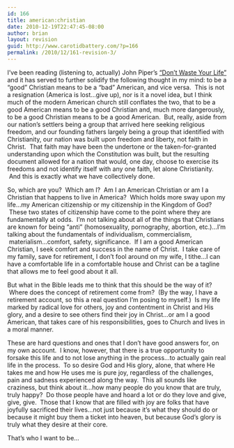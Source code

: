 ```yaml
---
id: 166
title: american:christian
date: 2010-12-19T22:47:45-08:00
author: brian
layout: revision
guid: http://www.carotidbattery.com/?p=166
permalink: /2010/12/161-revision-3/
---
```

I&#8217;ve been reading (listening to, actually) John Piper&#8217;s [&#8220;Don&#8217;t Waste Your Life&#8221;](http://www.amazon.com/Dont-Waste-Your-Life-Piper/dp/1433506327/ref=sr_1_1?ie=UTF8&qid=1292825322&sr=8-1) and it has served to further solidify the following thought in my mind: to be a &#8220;good&#8221; Christian means to be a &#8220;bad&#8221; American, and vice versa.  This is not a resignation (America is lost&#8230;give up), nor is it a novel idea, but I think much of the modern American church still conflates the two, that to be a good American means to be a good Christian and, much more dangerously, to be a good Christian means to be a good American.  But, really, aside from our nation&#8217;s settlers being a group that arrived here seeking religious freedom, and our founding fathers largely being a group that identified with Christianity, our nation was built upon freedom and liberty, not faith in Christ.  That faith may have been the undertone or the taken-for-granted understanding upon which the Constitution was built, but the resulting document allowed for a nation that would, one day, choose to exercise its freedoms and not identify itself with any one faith, let alone Christianity.  And this is exactly what we have collectively done.

So, which are you?  Which am I?  Am I an American Christian or am I a Christian that happens to live in America?  Which holds more sway upon my life&#8230;my American citizenship or my citizenship in the Kingdom of God?  These two states of citizenship have come to the point where they are fundamentally at odds.  I&#8217;m not talking about all of the things that Christians are known for being &#8220;anti&#8221; (homosexuality, pornography, abortion, etc.)&#8230;I&#8217;m talking about the fundamentals of individualism, commercialism,  materialism&#8230;comfort, safety, significance.  If I am a good American Christian, I seek comfort and success in the name of Christ.  I take care of my family, save for retirement, I don&#8217;t fool around on my wife, I tithe&#8230;I can have a comfortable life in a comfortable house and Christ can be a tagline that allows me to feel good about it all.

But what in the Bible leads me to think that this should be the way of it?  Where does the concept of retirement come from?  (By the way, I have a retirement account, so this a real question I&#8217;m posing to myself.)  Is my life marked by radical love for others, joy and contentment in Christ and His glory, and a desire to see others find their joy in Christ&#8230;or am I a good American, that takes care of his responsibilities, goes to Church and lives in a moral manner.

These are hard questions and ones that I don&#8217;t have good answers for, on my own account.  I know, however, that there is a true opportunity to forsake this life and to not lose anything in the process&#8230;to actually gain real life in the process.  To so desire God and His glory, alone, that where He takes me and how He uses me is pure joy, regardless of the challenges, pain and sadness experienced along the way.  This all sounds like craziness, but think about it&#8230;how many people do you know that are truly, truly happy?  Do those people have and hoard a lot or do they love and give, give, give.  Those that I know that are filled with joy are folks that have joyfully sacrificed their lives&#8230;not just because it&#8217;s what they should do or because it might buy them a ticket into heaven, but because God&#8217;s glory is truly what they desire at their core.

That&#8217;s who I want to be&#8230;